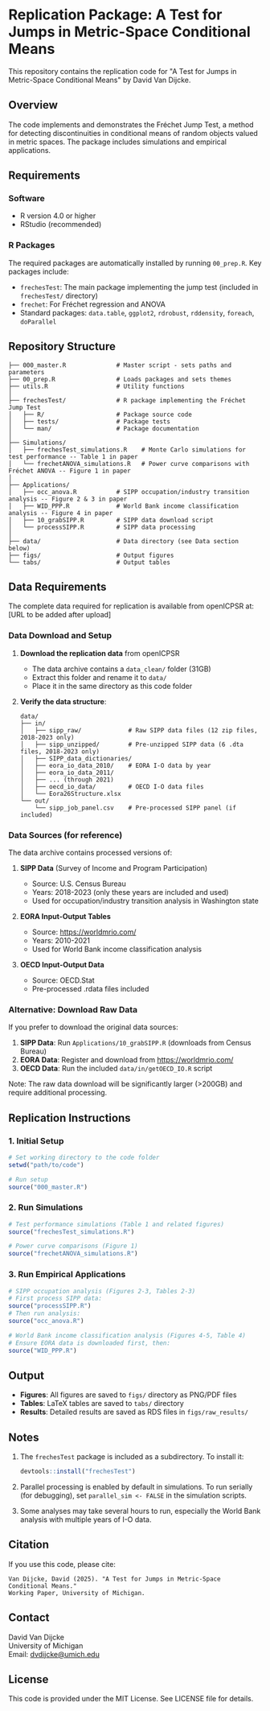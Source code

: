 # Replication Package: A Test for Jumps in Metric-Space Conditional Means

This repository contains the replication code for "A Test for Jumps in Metric-Space Conditional Means" by David Van Dijcke.

## Overview

The code implements and demonstrates the Fréchet Jump Test, a method for detecting discontinuities in conditional means of random objects valued in metric spaces. The package includes simulations and empirical applications.

## Requirements

### Software
- R version 4.0 or higher
- RStudio (recommended)

### R Packages
The required packages are automatically installed by running `00_prep.R`. Key packages include:
- `frechesTest`: The main package implementing the jump test (included in `frechesTest/` directory)
- `frechet`: For Fréchet regression and ANOVA
- Standard packages: `data.table`, `ggplot2`, `rdrobust`, `rddensity`, `foreach`, `doParallel`

## Repository Structure

```
├── 000_master.R              # Master script - sets paths and parameters
├── 00_prep.R                 # Loads packages and sets themes
├── utils.R                   # Utility functions
│
├── frechesTest/              # R package implementing the Fréchet Jump Test
│   ├── R/                    # Package source code
│   ├── tests/                # Package tests
│   └── man/                  # Package documentation
│
├── Simulations/
│   ├── frechesTest_simulations.R    # Monte Carlo simulations for test performance -- Table 1 in paper
│   └── frechetANOVA_simulations.R   # Power curve comparisons with Fréchet ANOVA -- Figure 1 in paper
│
├── Applications/
│   ├── occ_anova.R           # SIPP occupation/industry transition analysis -- Figure 2 & 3 in paper
│   ├── WID_PPP.R             # World Bank income classification analysis -- Figure 4 in paper
│   ├── 10_grabSIPP.R         # SIPP data download script
│   └── processSIPP.R         # SIPP data processing
│
├── data/                     # Data directory (see Data section below)
├── figs/                     # Output figures
└── tabs/                     # Output tables
```

## Data Requirements

The complete data required for replication is available from openICPSR at: [URL to be added after upload]

### Data Download and Setup

1. **Download the replication data** from openICPSR
   - The data archive contains a `data_clean/` folder (31GB)
   - Extract this folder and rename it to `data/`
   - Place it in the same directory as this code folder

2. **Verify the data structure**:
   ```
   data/
   ├── in/
   │   ├── sipp_raw/             # Raw SIPP data files (12 zip files, 2018-2023 only)
   │   ├── sipp_unzipped/        # Pre-unzipped SIPP data (6 .dta files, 2018-2023 only)
   │   ├── SIPP_data_dictionaries/
   │   ├── eora_io_data_2010/    # EORA I-O data by year
   │   ├── eora_io_data_2011/
   │   ├── ... (through 2021)
   │   ├── oecd_io_data/         # OECD I-O data files
   │   └── Eora26Structure.xlsx
   └── out/
       └── sipp_job_panel.csv    # Pre-processed SIPP panel (if included)
   ```

### Data Sources (for reference)

The data archive contains processed versions of:

1. **SIPP Data** (Survey of Income and Program Participation)
   - Source: U.S. Census Bureau
   - Years: 2018-2023 (only these years are included and used)
   - Used for occupation/industry transition analysis in Washington state

2. **EORA Input-Output Tables**
   - Source: https://worldmrio.com/
   - Years: 2010-2021
   - Used for World Bank income classification analysis

3. **OECD Input-Output Data**
   - Source: OECD.Stat
   - Pre-processed .rdata files included

### Alternative: Download Raw Data

If you prefer to download the original data sources:

1. **SIPP Data**: Run `Applications/10_grabSIPP.R` (downloads from Census Bureau)
2. **EORA Data**: Register and download from https://worldmrio.com/
3. **OECD Data**: Run the included `data/in/getOECD_IO.R` script

Note: The raw data download will be significantly larger (>200GB) and require additional processing.

## Replication Instructions

### 1. Initial Setup
```r
# Set working directory to the code folder
setwd("path/to/code")

# Run setup
source("000_master.R")
```

### 2. Run Simulations
```r
# Test performance simulations (Table 1 and related figures)
source("frechesTest_simulations.R")

# Power curve comparisons (Figure 1)
source("frechetANOVA_simulations.R")
```

### 3. Run Empirical Applications
```r
# SIPP occupation analysis (Figures 2-3, Tables 2-3)
# First process SIPP data:
source("processSIPP.R")
# Then run analysis:
source("occ_anova.R")

# World Bank income classification analysis (Figures 4-5, Table 4)
# Ensure EORA data is downloaded first, then:
source("WID_PPP.R")
```

## Output

- **Figures**: All figures are saved to `figs/` directory as PNG/PDF files
- **Tables**: LaTeX tables are saved to `tabs/` directory
- **Results**: Detailed results are saved as RDS files in `figs/raw_results/`

## Notes

1. The `frechesTest` package is included as a subdirectory. To install it:
   ```r
   devtools::install("frechesTest")
   ```

2. Parallel processing is enabled by default in simulations. To run serially (for debugging), set `parallel_sim <- FALSE` in the simulation scripts.

3. Some analyses may take several hours to run, especially the World Bank analysis with multiple years of I-O data.

## Citation

If you use this code, please cite:

```
Van Dijcke, David (2025). "A Test for Jumps in Metric-Space Conditional Means." 
Working Paper, University of Michigan.
```

## Contact

David Van Dijcke  
University of Michigan  
Email: dvdijcke@umich.edu

## License

This code is provided under the MIT License. See LICENSE file for details.